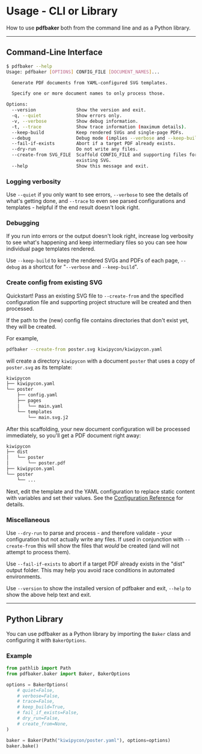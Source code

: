 # Usage - CLI or Library

How to use **pdfbaker** both from the command line and as a Python library.

---

## Command-Line Interface

```bash
$ pdfbaker --help
Usage: pdfbaker [OPTIONS] CONFIG_FILE [DOCUMENT_NAMES]...

  Generate PDF documents from YAML-configured SVG templates.

  Specify one or more document names to only process those.

Options:
  --version               Show the version and exit.
  -q, --quiet             Show errors only.
  -v, --verbose           Show debug information.
  -t, --trace             Show trace information (maximum details).
  --keep-build            Keep rendered SVGs and single-page PDFs.
  --debug                 Debug mode (implies --verbose and --keep-build).
  --fail-if-exists        Abort if a target PDF already exists.
  --dry-run               Do not write any files.
  --create-from SVG_FILE  Scaffold CONFIG_FILE and supporting files for your
                          existing SVG.
  --help                  Show this message and exit.
```

### Logging verbosity

Use `--quiet` if you only want to see errors, `--verbose` to see the details of what's
getting done, and `--trace` to even see parsed configurations and templates - helpful if
the end result doesn't look right.

### Debugging

If you run into errors or the output doesn't look right, increase log verbosity to see
what's happening and keep intermediary files so you can see how individual page
templates rendered.

Use `--keep-build` to keep the rendered SVGs and PDFs of each page, `--debug` as a
shortcut for "`--verbose` and `--keep-build`".

### Create config from existing SVG

Quickstart! Pass an existing SVG file to `--create-from` and the specified configuration
file and supporting project structure will be created and then processed.

If the path to the (new) config file contains directories that don't exist yet, they
will be created.

For example,

```bash
pdfbaker --create-from poster.svg kiwipycon/kiwipycon.yaml
```

will create a directory `kiwipycon` with a document `poster` that uses a copy of
`poster.svg` as its template:

```bash
kiwipycon
├── kiwipycon.yaml
└── poster
    ├── config.yaml
    ├── pages
    │   └── main.yaml
    └── templates
        └── main.svg.j2
```

After this scaffolding, your new document configuration will be processed immediately,
so you'll get a PDF document right away:

```bash
kiwipycon
├── dist
│   └── poster
│       └── poster.pdf
├── kiwipycon.yaml
└── poster
    └── ...
```

Next, edit the template and the YAML configuration to replace static content with
variables and set their values. See the [Configuration Reference](configuration.md) for
details.

### Miscellaneous

Use `--dry-run` to parse and process - and therefore validate - your configuration but
not actually write any files. If used in conjunction with `--create-from` this will show
the files that _would_ be created (and will not attempt to process them).

Use `--fail-if-exists` to abort if a target PDF already exists in the "dist" output
folder. This may help you avoid race conditions in automated environments.

Use `--version` to show the installed version of pdfbaker and exit, `--help` to show the
above help text and exit.

---

## Python Library

You can use pdfbaker as a Python library by importing the `Baker` class and configuring
it with `BakerOptions`.

### Example

```python
from pathlib import Path
from pdfbaker.baker import Baker, BakerOptions

options = BakerOptions(
    # quiet=False,
    # verbose=False,
    # trace=False,
    # keep_build=True,
    # fail_if_exists=False,
    # dry_run=False,
    # create_from=None,
)

baker = Baker(Path("kiwipycon/poster.yaml"), options=options)
baker.bake()
```
